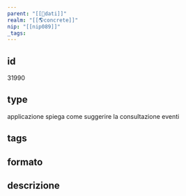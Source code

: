 ```yaml
---
parent: "[[💾dati]]"
realm: "[[🌎concrete]]"
nip: "[[nip089]]"
_tags:
---
```

## id
31990
## type
applicazione spiega come suggerire la consultazione eventi
## tags
## formato

## descrizione

